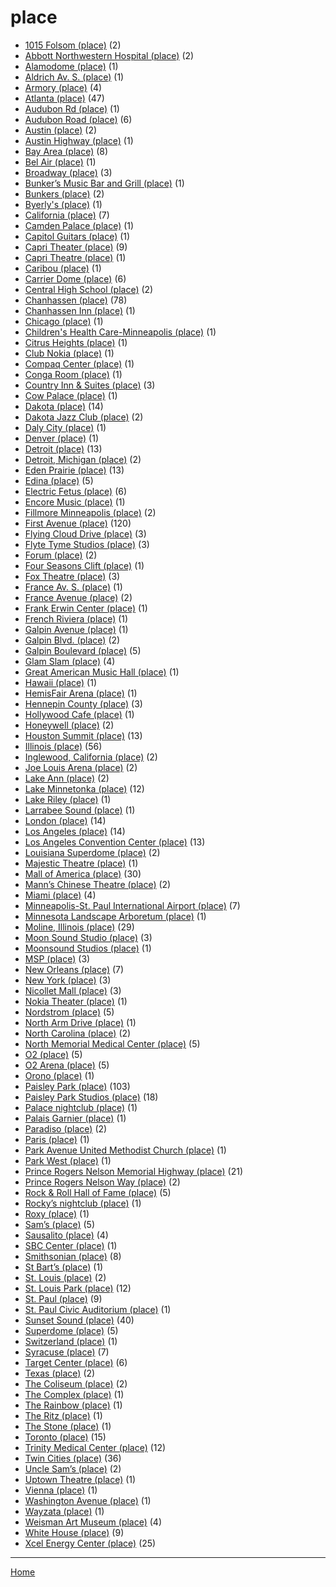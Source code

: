 # place

  * [1015 Folsom (place)](../place/1015-folsom/index.md) (2)
  * [Abbott Northwestern Hospital (place)](../place/abbott-northwestern-hospital/index.md) (2)
  * [Alamodome (place)](../place/alamodome/index.md) (1)
  * [Aldrich Av. S. (place)](../place/aldrich-av-s/index.md) (1)
  * [Armory (place)](../place/armory/index.md) (4)
  * [Atlanta (place)](../place/atlanta/index.md) (47)
  * [Audubon Rd (place)](../place/audubon-rd/index.md) (1)
  * [Audubon Road (place)](../place/audubon-road/index.md) (6)
  * [Austin (place)](../place/austin/index.md) (2)
  * [Austin Highway (place)](../place/austin-highway/index.md) (1)
  * [Bay Area (place)](../place/bay-area/index.md) (8)
  * [Bel Air (place)](../place/bel-air/index.md) (1)
  * [Broadway (place)](../place/broadway/index.md) (3)
  * [Bunker’s Music Bar and Grill (place)](../place/bunker-s-music-bar-and-grill/index.md) (1)
  * [Bunkers (place)](../place/bunkers/index.md) (2)
  * [Byerly's (place)](../place/byerly-s/index.md) (1)
  * [California (place)](../place/california/index.md) (7)
  * [Camden Palace (place)](../place/camden-palace/index.md) (1)
  * [Capitol Guitars (place)](../place/capitol-guitars/index.md) (1)
  * [Capri Theater (place)](../place/capri-theater/index.md) (9)
  * [Capri Theatre (place)](../place/capri-theatre/index.md) (1)
  * [Caribou (place)](../place/caribou/index.md) (1)
  * [Carrier Dome (place)](../place/carrier-dome/index.md) (6)
  * [Central High School (place)](../place/central-high-school/index.md) (2)
  * [Chanhassen (place)](../place/chanhassen/index.md) (78)
  * [Chanhassen Inn (place)](../place/chanhassen-inn/index.md) (1)
  * [Chicago (place)](../place/chicago/index.md) (1)
  * [Children's Health Care-Minneapolis (place)](../place/children-s-health-care-minneapolis/index.md) (1)
  * [Citrus Heights (place)](../place/citrus-heights/index.md) (1)
  * [Club Nokia (place)](../place/club-nokia/index.md) (1)
  * [Compaq Center (place)](../place/compaq-center/index.md) (1)
  * [Conga Room (place)](../place/conga-room/index.md) (1)
  * [Country Inn & Suites (place)](../place/country-inn-suites/index.md) (3)
  * [Cow Palace (place)](../place/cow-palace/index.md) (1)
  * [Dakota (place)](../place/dakota/index.md) (14)
  * [Dakota Jazz Club (place)](../place/dakota-jazz-club/index.md) (2)
  * [Daly City (place)](../place/daly-city/index.md) (1)
  * [Denver (place)](../place/denver/index.md) (1)
  * [Detroit (place)](../place/detroit/index.md) (13)
  * [Detroit, Michigan (place)](../place/detroit-michigan/index.md) (2)
  * [Eden Prairie (place)](../place/eden-prairie/index.md) (13)
  * [Edina (place)](../place/edina/index.md) (5)
  * [Electric Fetus (place)](../place/electric-fetus/index.md) (6)
  * [Encore Music (place)](../place/encore-music/index.md) (1)
  * [Fillmore Minneapolis (place)](../place/fillmore-minneapolis/index.md) (2)
  * [First Avenue (place)](../place/first-avenue/index.md) (120)
  * [Flying Cloud Drive (place)](../place/flying-cloud-drive/index.md) (3)
  * [Flyte Tyme Studios (place)](../place/flyte-tyme-studios/index.md) (3)
  * [Forum (place)](../place/forum/index.md) (2)
  * [Four Seasons Clift (place)](../place/four-seasons-clift/index.md) (1)
  * [Fox Theatre (place)](../place/fox-theatre/index.md) (3)
  * [France Av. S. (place)](../place/france-av-s/index.md) (1)
  * [France Avenue (place)](../place/france-avenue/index.md) (2)
  * [Frank Erwin Center (place)](../place/frank-erwin-center/index.md) (1)
  * [French Riviera (place)](../place/french-riviera/index.md) (1)
  * [Galpin Avenue (place)](../place/galpin-avenue/index.md) (1)
  * [Galpin Blvd. (place)](../place/galpin-blvd/index.md) (2)
  * [Galpin Boulevard (place)](../place/galpin-boulevard/index.md) (5)
  * [Glam Slam (place)](../place/glam-slam/index.md) (4)
  * [Great American Music Hall (place)](../place/great-american-music-hall/index.md) (1)
  * [Hawaii (place)](../place/hawaii/index.md) (1)
  * [HemisFair Arena (place)](../place/hemisfair-arena/index.md) (1)
  * [Hennepin County (place)](../place/hennepin-county/index.md) (3)
  * [Hollywood Cafe (place)](../place/hollywood-cafe/index.md) (1)
  * [Honeywell (place)](../place/honeywell/index.md) (2)
  * [Houston Summit (place)](../place/houston-summit/index.md) (13)
  * [Illinois (place)](../place/illinois/index.md) (56)
  * [Inglewood, California (place)](../place/inglewood-california/index.md) (2)
  * [Joe Louis Arena (place)](../place/joe-louis-arena/index.md) (2)
  * [Lake Ann (place)](../place/lake-ann/index.md) (2)
  * [Lake Minnetonka (place)](../place/lake-minnetonka/index.md) (12)
  * [Lake Riley (place)](../place/lake-riley/index.md) (1)
  * [Larrabee Sound (place)](../place/larrabee-sound/index.md) (1)
  * [London (place)](../place/london/index.md) (14)
  * [Los Angeles (place)](../place/los-angeles/index.md) (14)
  * [Los Angeles Convention Center (place)](../place/los-angeles-convention-center/index.md) (13)
  * [Louisiana Superdome (place)](../place/louisiana-superdome/index.md) (2)
  * [Majestic Theatre (place)](../place/majestic-theatre/index.md) (1)
  * [Mall of America (place)](../place/mall-of-america/index.md) (30)
  * [Mann’s Chinese Theatre (place)](../place/mann-s-chinese-theatre/index.md) (2)
  * [Miami (place)](../place/miami/index.md) (4)
  * [Minneapolis-St. Paul International Airport (place)](../place/minneapolis-st-paul-international-airport/index.md) (7)
  * [Minnesota Landscape Arboretum (place)](../place/minnesota-landscape-arboretum/index.md) (1)
  * [Moline, Illinois (place)](../place/moline-illinois/index.md) (29)
  * [Moon Sound Studio (place)](../place/moon-sound-studio/index.md) (3)
  * [Moonsound Studios (place)](../place/moonsound-studios/index.md) (1)
  * [MSP (place)](../place/msp/index.md) (3)
  * [New Orleans (place)](../place/new-orleans/index.md) (7)
  * [New York (place)](../place/new-york/index.md) (3)
  * [Nicollet Mall (place)](../place/nicollet-mall/index.md) (3)
  * [Nokia Theater (place)](../place/nokia-theater/index.md) (1)
  * [Nordstrom (place)](../place/nordstrom/index.md) (5)
  * [North Arm Drive (place)](../place/north-arm-drive/index.md) (1)
  * [North Carolina (place)](../place/north-carolina/index.md) (2)
  * [North Memorial Medical Center (place)](../place/north-memorial-medical-center/index.md) (5)
  * [O2 (place)](../place/o2/index.md) (5)
  * [O2 Arena (place)](../place/o2-arena/index.md) (5)
  * [Orono (place)](../place/orono/index.md) (1)
  * [Paisley Park (place)](../place/paisley-park/index.md) (103)
  * [Paisley Park Studios (place)](../place/paisley-park-studios/index.md) (18)
  * [Palace nightclub (place)](../place/palace-nightclub/index.md) (1)
  * [Palais Garnier (place)](../place/palais-garnier/index.md) (1)
  * [Paradiso (place)](../place/paradiso/index.md) (2)
  * [Paris (place)](../place/paris/index.md) (1)
  * [Park Avenue United Methodist Church (place)](../place/park-avenue-united-methodist-church/index.md) (1)
  * [Park West (place)](../place/park-west/index.md) (1)
  * [Prince Rogers Nelson Memorial Highway (place)](../place/prince-rogers-nelson-memorial-highway/index.md) (21)
  * [Prince Rogers Nelson Way (place)](../place/prince-rogers-nelson-way/index.md) (2)
  * [Rock & Roll Hall of Fame (place)](../place/rock-roll-hall-of-fame/index.md) (5)
  * [Rocky’s nightclub (place)](../place/rocky-s-nightclub/index.md) (1)
  * [Roxy (place)](../place/roxy/index.md) (1)
  * [Sam’s (place)](../place/sam-s/index.md) (5)
  * [Sausalito (place)](../place/sausalito/index.md) (4)
  * [SBC Center (place)](../place/sbc-center/index.md) (1)
  * [Smithsonian (place)](../place/smithsonian/index.md) (8)
  * [St Bart’s (place)](../place/st-bart-s/index.md) (1)
  * [St. Louis (place)](../place/st-louis/index.md) (2)
  * [St. Louis Park (place)](../place/st-louis-park/index.md) (12)
  * [St. Paul (place)](../place/st-paul/index.md) (9)
  * [St. Paul Civic Auditorium (place)](../place/st-paul-civic-auditorium/index.md) (1)
  * [Sunset Sound (place)](../place/sunset-sound/index.md) (40)
  * [Superdome (place)](../place/superdome/index.md) (5)
  * [Switzerland (place)](../place/switzerland/index.md) (1)
  * [Syracuse (place)](../place/syracuse/index.md) (7)
  * [Target Center (place)](../place/target-center/index.md) (6)
  * [Texas (place)](../place/texas/index.md) (2)
  * [The Coliseum (place)](../place/the-coliseum/index.md) (2)
  * [The Complex (place)](../place/the-complex/index.md) (1)
  * [The Rainbow (place)](../place/the-rainbow/index.md) (1)
  * [The Ritz (place)](../place/the-ritz/index.md) (1)
  * [The Stone (place)](../place/the-stone/index.md) (1)
  * [Toronto (place)](../place/toronto/index.md) (15)
  * [Trinity Medical Center (place)](../place/trinity-medical-center/index.md) (12)
  * [Twin Cities (place)](../place/twin-cities/index.md) (36)
  * [Uncle Sam’s (place)](../place/uncle-sam-s/index.md) (2)
  * [Uptown Theatre (place)](../place/uptown-theatre/index.md) (1)
  * [Vienna (place)](../place/vienna/index.md) (1)
  * [Washington Avenue (place)](../place/washington-avenue/index.md) (1)
  * [Wayzata (place)](../place/wayzata/index.md) (1)
  * [Weisman Art Museum (place)](../place/weisman-art-museum/index.md) (4)
  * [White House (place)](../place/white-house/index.md) (9)
  * [Xcel Energy Center (place)](../place/xcel-energy-center/index.md) (25)

----

[Home](../index.md)
